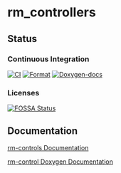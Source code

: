 # rm_controllers
## Status
### Continuous Integration
[![CI](https://github.com/rm-controls/rm_controllers/actions/workflows/industrial_ci.yml/badge.svg)](https://github.com/rm-controls/rm_controllers/actions/workflows/industrial_ci.yml)
[![Format](https://github.com/rm-controls/rm_controllers/actions/workflows/format.yml/badge.svg)](https://github.com/rm-controls/rm_controllers/actions/workflows/format.yml)
[![Doxygen-docs](https://github.com/rm-controls/rm_controllers/actions/workflows/doxygen.yml/badge.svg)](https://github.com/rm-controls/rm_controllers/actions/workflows/doxygen.yml)

### Licenses
[![FOSSA Status](https://app.fossa.com/api/projects/git%2Bgithub.com%2Frm-controls%2Frm_controllers.svg?type=large)](https://app.fossa.com/projects/git%2Bgithub.com%2Frm-controls%2Frm_controllers?ref=badge_large)
## Documentation
[rm-controls Documentation](https://rm-controls.github.io/)

[rm-control Doxygen Documentation](https://rm-controller.netlify.app/)
